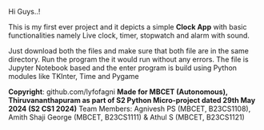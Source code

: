 Hi Guys..!

This is my first ever project and it depicts a simple **Clock App** with basic functionalities namely Live clock, timer, stopwatch and alarm with sound.

Just download both the files and make sure that both file are in the same directory. Run the program the it would run without any errors. The file is Jupyter Notebook based and the enter program is build using Python modules like TKInter,  Time and Pygame

**Copyright**: github.com/lyfofagni
**Made for MBCET (Autonomous), Thiruvananthapuram as part of S2 Python Micro-project dated 29th May 2024 (S2 CS1 2024)**
Team Members: Agnivesh PS (MBCET, B23CS1108), Amith Shaji George (MBCET, B23CS1111) & Athul S (MBCET, B23CS1121)
